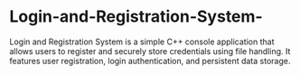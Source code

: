 # Login-and-Registration-System-
Login and Registration System is a simple C++ console application that allows users to register and securely store credentials using file handling. It features user registration, login authentication, and persistent data storage.

